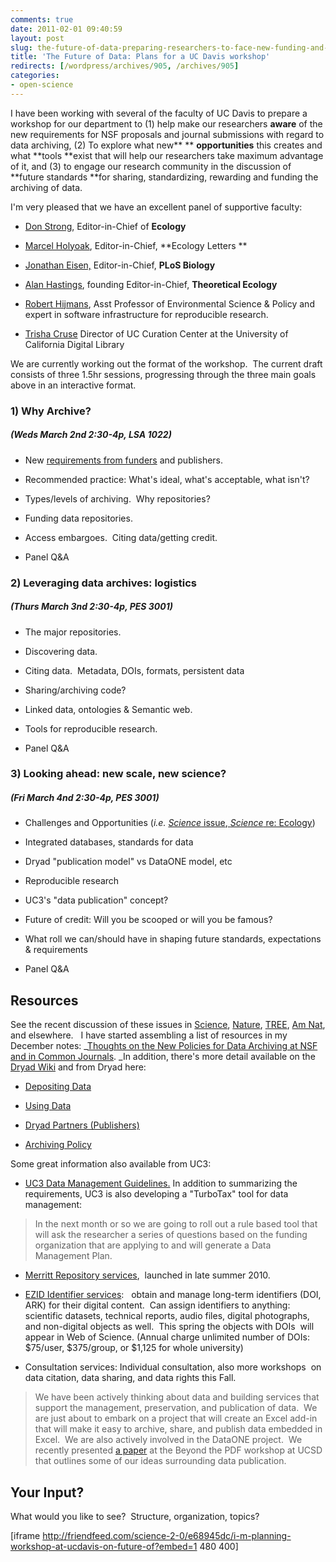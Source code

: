 ```yaml
---
comments: true
date: 2011-02-01 09:40:59
layout: post
slug: the-future-of-data-preparing-researchers-to-face-new-funding-and-publishing-policies
title: 'The Future of Data: Plans for a UC Davis workshop'
redirects: [/wordpress/archives/905, /archives/905]
categories:
- open-science
---
```


I have been working with several of the faculty of UC Davis to prepare a workshop for our department to (1) help make our researchers **aware** of the new requirements for NSF proposals and journal submissions with regard to data archiving, (2) To explore what new** ** **opportunities** this creates and what **tools **exist that will help our researchers take maximum advantage of it, and (3) to engage our research community in the discussion of **future standards **for sharing, standardizing, rewarding and funding the archiving of data.

I'm very pleased that we have an excellent panel of supportive faculty:



	
  * [Don Strong](http://strong.ucdavis.edu/), Editor-in-Chief of **Ecology**

	
  * [Marcel Holyoak](http://www.des.ucdavis.edu/faculty/holyoak/), Editor-in-Chief, **Ecology Letters
**

	
  * [Jonathan Eisen,](http://phylogenomics.blogspot.com) Editor-in-Chief, **PLoS Biology**

	
  * [Alan Hastings](http://two.ucdavis.edu/~me/), founding Editor-in-Chief, **Theoretical Ecology**

	
  * [Robert Hijmans](http://www.des.ucdavis.edu/FacultyInfo.aspx?ID_Number=83), Asst Professor of Environmental Science & Policy and expert in software infrastructure for reproducible research.

	
  * [Trisha Cruse](http://www.cdlib.org/cdlinfo/2010/05/19/patricia-cruse-digital-preservation-pioneer/) Director of UC Curation Center at the University of California Digital Library


We are currently working out the format of the workshop.  The current draft consists of three 1.5hr sessions, progressing through the three main goals above in an interactive format.


### 1) Why Archive?




##### (Weds March 2nd 2:30-4p, LSA 1022)





	
  * New [requirements from funders](http://www.cdlib.org/services/uc3/datamanagement/funding.html) and publishers.

	
  * Recommended practice: What's ideal, what's  acceptable, what isn't?

	
  * Types/levels of archiving.  Why repositories?

	
  * Funding data repositories.

	
  * Access embargoes.  Citing data/getting credit.

	
  * Panel Q&A




### 2) Leveraging data archives: logistics




##### (Thurs March 3nd 2:30-4p, PES 3001)





	
  * The major repositories.

	
  * Discovering data.

	
  * Citing data.  Metadata,  DOIs, formats, persistent data

	
  * Sharing/archiving code?

	
  * Linked data, ontologies  & Semantic web.

	
  * Tools for reproducible research.

	
  * Panel Q&A




### 3) Looking ahead: new scale, new science?




##### (Fri March 4nd 2:30-4p, PES 3001)





	
  * Challenges and Opportunities (_i.e._ [_Science_ issue](http://www.sciencemag.org/content/331/6018/692.short),[ _Science_ re: Ecology](http://www.sciencemag.org/content/331/6018/703.short))

	
  * Integrated databases, standards for data

	
  * Dryad "publication model" vs DataONE model, etc

	
  * Reproducible research

	
  * UC3's "data publication" concept?

	
  * Future of credit: Will you be scooped or will you be famous?

	
  * What roll we can/should have in shaping future standards, expectations & requirements

	
  * Panel Q&A




## Resources


See the recent discussion of these issues in [Science](http://www.sciencemag.org/cgi/doi/10.1126/science.331.6018.692), [Nature](http://www.nature.com/doifinder/10.1038/nj7333-295a), [TREE](http://linkinghub.elsevier.com/retrieve/pii/S0169534710002697), [Am Nat](http://www.ncbi.nlm.nih.gov/pubmed/20073990), and elsewhere.   I have started assembling a list of resources in my December notes: _[Thoughts on the New Policies for Data Archiving at NSF and in Common Journals](http://www.carlboettiger.info/archives/502). _In addition, there's more detail available on the [Dryad Wiki](https://www.nescent.org/wg_dryad/Main_Page) and from Dryad here:






	
  * [Depositing Data](http://www.datadryad.org/depositing)

	
  * [Using Data](http://www.datadryad.org/using)

	
  * [Dryad Partners (Publishers)](http://www.datadryad.org/partners)

	
  * [Archiving Policy](http://www.datadryad.org/jdap)





Some great information also available from UC3:



	
  * [UC3 Data  Management Guidelines.](http://www.cdlib.org/services/uc3/datamanagement) In addition to summarizing the requirements, UC3 is also developing a "TurboTax" tool for data management:




> In the next month or so we are going to roll out a  rule based tool that will ask the researcher a series of questions  based on the funding organization that are applying to and will generate a Data Management Plan.





	
  * [Merritt Repository services](http://merritt.cdlib.org/),  launched  in late summer 2010.

	
  * [EZID Identifier services](http://www.cdlib.org/services/uc3/ezid/):   obtain and manage long-term  identifiers (DOI, ARK) for their digital content.  Can assign identifiers to  anything: scientific datasets, technical reports, audio files, digital  photographs, and non-digital objects as well.  This spring the objects with DOIs  will appear in Web of Science. (Annual charge unlimited number of DOIs: $75/user, $375/group, or $1,125 for whole university)



	
  * Consultation  services: Individual consultation, also more workshops  on data citation, data sharing, and data rights this Fall.




> We have been actively thinking about data and building services that  support the management, preservation, and publication of data.  We are just about to embark on a  project that will create an Excel add-in that will make it easy to  archive, share, and publish data embedded in Excel.  We are also  actively involved in the DataONE project.  We recently presented [a paper](http://www.cdlib.org/services/uc3/docs/dax.pdf) at the Beyond the PDF workshop at UCSD that outlines some of our ideas  surrounding data publication.




## Your Input?


What would you like to see?  Structure, organization, topics?

[iframe http://friendfeed.com/science-2-0/e68945dc/i-m-planning-workshop-at-ucdavis-on-future-of?embed=1 480 400]
